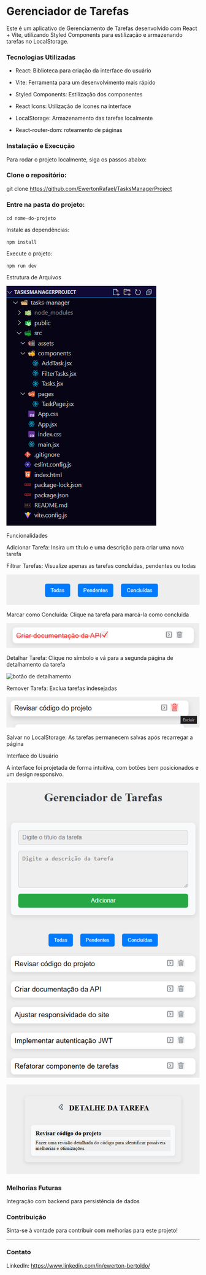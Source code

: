 # Gerenciador de Tarefas

Este é um aplicativo de Gerenciamento de Tarefas desenvolvido com React + Vite, utilizando Styled Components para estilização e armazenando tarefas no LocalStorage.

### Tecnologias Utilizadas

- React: Biblioteca para criação da interface do usuário

- Vite: Ferramenta para um desenvolvimento mais rápido

- Styled Components: Estilização dos componentes

- React Icons: Utilização de ícones na interface

- LocalStorage: Armazenamento das tarefas localmente
  
- React-router-dom: roteamento de páginas

### Instalação e Execução

Para rodar o projeto localmente, siga os passos abaixo:

### Clone o repositório:

git clone https://github.com/EwertonRafael/TasksManagerProject

### Entre na pasta do projeto:

`cd nome-do-projeto`

Instale as dependências:

`npm install`

Execute o projeto:

`npm run dev`

Estrutura de Arquivos

![estrutura do projeto](tasks-manager/public/estruturaDoProjeto.png)

Funcionalidades

Adicionar Tarefa: Insira um título e uma descrição para criar uma nova tarefa

Filtrar Tarefas: Visualize apenas as tarefas concluídas, pendentes ou todas

![bot~es de filtrar](tasks-manager/public/botoesDeFiltrar.png)

Marcar como Concluída: Clique na tarefa para marcá-la como concluída

![marcada como concluída](tasks-manager/public/tarefaConcluida.png)

Detalhar Tarefa: Clique no símbolo e vá para a segunda página de detalhamento da tarefa

![botão de detalhamento]()

Remover Tarefa: Exclua tarefas indesejadas

![botão delete](tasks-manager/public/botaoDelete.png)

Salvar no LocalStorage: As tarefas permanecem salvas após recarregar a página

Interface do Usuário

A interface foi projetada de forma intuitiva, com botões bem posicionados e um design responsivo.

![interface](tasks-manager/public/interface.png)

![tela de detalhamento da tarefa](tasks-manager/public/pagDetalhe.png)

### Melhorias Futuras

Integração com backend para persistência de dados

### Contribuição

Sinta-se à vontade para contribuir com melhorias para este projeto!

---

### Contato

LinkedIn: https://www.linkedin.com/in/ewerton-bertoldo/
